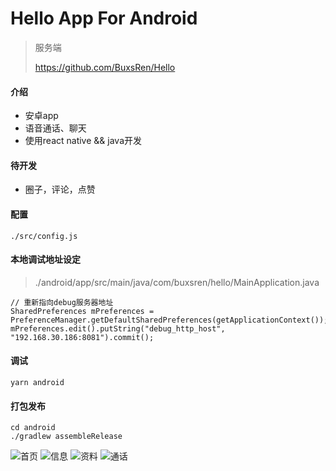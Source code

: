 # Hello App For Android

> 服务端
>
> https://github.com/BuxsRen/Hello

#### 介绍

- 安卓app
- 语音通话、聊天
- 使用react native && java开发

#### 待开发
- 圈子，评论，点赞

#### 配置
```shell script
./src/config.js
```

#### 本地调试地址设定
> ./android/app/src/main/java/com/buxsren/hello/MainApplication.java
```text
// 重新指向debug服务器地址
SharedPreferences mPreferences = PreferenceManager.getDefaultSharedPreferences(getApplicationContext());
mPreferences.edit().putString("debug_http_host", "192.168.30.186:8081").commit();
```

#### 调试
```shell script
yarn android
```

#### 打包发布
```shell script
cd android
./gradlew assembleRelease
```

![首页](./src/static/home.jpg)
![信息](./src/static/info.jpg)
![资料](./src/static/edit.jpg)
![通话](./src/static/call.jpg)
